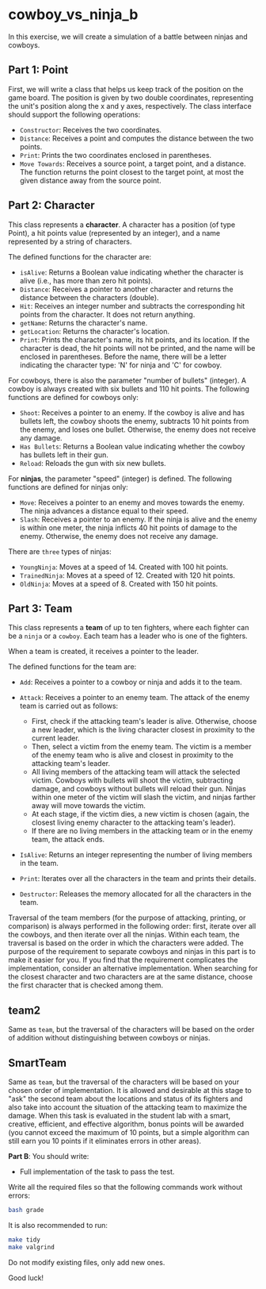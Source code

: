 # cowboy_vs_ninja_b

In this exercise, we will create a simulation of a battle between ninjas and cowboys.

## Part 1: Point

First, we will write a class that helps us keep track of the position on the game board. The position is given by two
double coordinates, representing the unit's position along the x and y axes, respectively. The class interface should
support the following operations:

- `Constructor`: Receives the two coordinates.
- `Distance`: Receives a point and computes the distance between the two points.
- `Print`: Prints the two coordinates enclosed in parentheses.
- `Move Towards`: Receives a source point, a target point, and a distance. The function returns the point closest to the
  target point, at most the given distance away from the source point.

## Part 2: Character

This class represents a **character**. A character has a position (of type Point), a hit points value (represented by an
integer), and a name represented by a string of characters.

The defined functions for the character are:

- `isAlive`: Returns a Boolean value indicating whether the character is alive (i.e., has more than zero hit points).
- `Distance`: Receives a pointer to another character and returns the distance between the characters (double).
- `Hit`: Receives an integer number and subtracts the corresponding hit points from the character. It does not return
  anything.
- `getName`: Returns the character's name.
- `getLocation`: Returns the character's location.
- `Print`: Prints the character's name, its hit points, and its location. If the character is dead, the hit points will
  not be printed, and the name will be enclosed in parentheses. Before the name, there will be a letter indicating the
  character type: 'N' for ninja and 'C' for cowboy.

For cowboys, there is also the parameter "number of bullets" (integer). A cowboy is always created with six bullets and
110 hit points. The following functions are defined for cowboys only:

- `Shoot`: Receives a pointer to an enemy. If the cowboy is alive and has bullets left, the cowboy shoots the enemy,
  subtracts 10 hit points from the enemy, and loses one bullet. Otherwise, the enemy does not receive any damage.
- `Has Bullets`: Returns a Boolean value indicating whether the cowboy has bullets left in their gun.
- `Reload`: Reloads the gun with six new bullets.

For **ninjas**, the parameter "speed" (integer) is defined. The following functions are defined for ninjas only:

- `Move`: Receives a pointer to an enemy and moves towards the enemy. The ninja advances a distance equal to their
  speed.
- `Slash`: Receives a pointer to an enemy. If the ninja is alive and the enemy is within one meter, the ninja inflicts
  40 hit points of damage to the enemy. Otherwise, the enemy does not receive any damage.

There are `three` types of ninjas:

- `YoungNinja`: Moves at a speed of 14. Created with 100 hit points.
- `TrainedNinja`: Moves at a speed of 12. Created with 120 hit points.
- `OldNinja`: Moves at a speed of 8. Created with 150 hit points.

## Part 3: Team

This class represents a **team** of up to ten fighters, where each fighter can be a `ninja` or a `cowboy`. Each team has
a
leader who is one of the fighters.

When a team is created, it receives a pointer to the leader.

The defined functions for the team are:

- `Add`: Receives a pointer to a cowboy or ninja and adds it to the team.
- `Attack`: Receives a pointer to an enemy team. The attack of the enemy team is carried out as follows:

    - First, check if the attacking team's leader is alive. Otherwise, choose a new leader, which is the living
      character
      closest in proximity to the current leader.
    - Then, select a victim from the enemy team. The victim is a member of the enemy team who is alive and closest in
      proximity to the attacking team's leader.
    - All living members of the attacking team will attack the selected victim. Cowboys with bullets will shoot the
      victim,
      subtracting damage, and cowboys without bullets will reload their gun. Ninjas within one meter of the victim will
      slash the victim, and ninjas farther away will move towards the victim.
    - At each stage, if the victim dies, a new victim is chosen (again, the closest living enemy character to the
      attacking
      team's leader).
    - If there are no living members in the attacking team or in the enemy team, the attack ends.
- `IsAlive`: Returns an integer representing the number of living members in the team.
- `Print`: Iterates over all the characters in the team and prints their details.
- `Destructor`: Releases the memory allocated for all the characters in the team.

Traversal of the team members (for the purpose of attacking, printing, or comparison) is always performed in the
following order: first, iterate over all the cowboys, and then iterate over all the ninjas. Within each team, the
traversal is based on the order in which the characters were added. The purpose of the requirement to separate cowboys
and ninjas in this part is to make it easier for you. If you find that the requirement complicates the implementation,
consider an alternative implementation. When searching for the closest character and two characters are at the same
distance, choose the first character that is checked among them.

## team2

Same as `team`, but the traversal of the characters will be based on the order of addition without distinguishing
between cowboys or ninjas.

## SmartTeam

Same as `team`, but the traversal of the characters will be based on your chosen order of implementation. It is allowed
and desirable at this stage to "ask" the second team about the locations and status of its fighters and also take into
account the situation of the attacking team to maximize the damage. When this task is evaluated in the student lab with
a smart, creative, efficient, and effective algorithm, bonus points will be awarded (you cannot exceed the maximum of 10
points, but a simple algorithm can still earn you 10 points if it eliminates errors in other areas).

**Part B**: You should write:

* Full implementation of the task to pass the test.

Write all the required files so that the following commands work without errors:

```bash
bash grade
```

It is also recommended to run:

```bash
make tidy
make valgrind
```

Do not modify existing files, only add new ones.

Good luck!